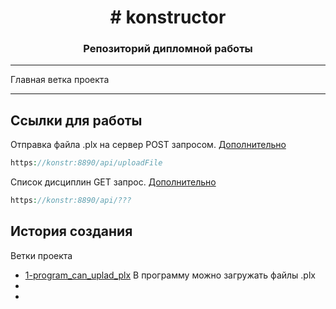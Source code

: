 <h1 align="center"># konstructor
<h3 align="center">Репозиторий дипломной работы</h3>
<hr>
Главная ветка проекта
<hr>

## Ссылки для работы
Отправка файла .plx на сервер POST запросом. [Дополнительно](https://github.com/etoOleh/konstructor/tree/1-program_can_uplad_plx)
```php
https://konstr:8890/api/uploadFile
```

Список дисциплин GET запрос. [Дополнительно](https://github.com/etoOleh/konstructor/tree/1-program_can_uplad_plx)
```php
https://konstr:8890/api/???
```

## История создания

Ветки проекта

* [1-program_can_uplad_plx](https://github.com/etoOleh/konstructor/tree/1-program_can_uplad_plx) В программу можно загружать файлы .plx
* 
*   


